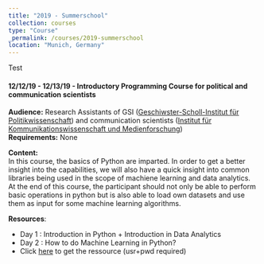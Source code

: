 ```yaml
---
title: "2019 - Summerschool"
collection: courses
type: "Course"
_permalink: /courses/2019-summerschool
location: "Munich, Germany"
---
```


Test
<h4>12/12/19 - 12/13/19 - Introductory Programming Course for political and communication scientists</h4>
<div><strong>Audience:</strong> Research Assistants of GSI (<a href="https://www.gsi.uni-muenchen.de/index.html">Geschiwster-Scholl-Institut für Politikwissenschaft</a>) and communication scientists (<a href="https://www.ifkw.uni-muenchen.de/index.html">Institut für Kommunikationswissenschaft und Medienforschung</a>)</div>
<div><strong>Requirements:</strong> None</div>
<p>
<strong>Content:</strong><br/>
In this course, the basics of Python are imparted. In order to get a better insight into the capabilities, 
we will also have a quick insight into common libraries being used in the scope of machiene learning and 
data analytics. At the end of this course, the participant should not only be able to perform basic operations 
in python but is also able to load own datasets and use them as input for some machine learning algorithms.
</p>
<div>
  <strong>Resources</strong>:
	<ul>
		<li>Day 1 : Introduction in Python + Introduction in Data Analytics</li>
		<li>Day 2 : How to do Machine Learning in Python?</li>
		<li>Click <a href="https://www.dbs.ifi.lmu.de/~frey/courses_materials/2019_gsi">here</a> to get the ressource (usr+pwd required)
	</ul>
</div>
